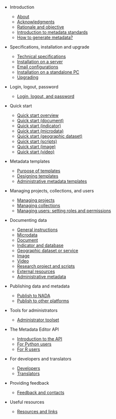 * Introduction

    * [About](intro_about.md)
    * [Acknowledgments](intro_acknowledgments.md)
    * [Rationale and objective](intro_rationale.md)
    * [Introduction to metadata standards](intro_metadata_standards.md)
    * [How to generate metadata?](intro_metadata_creation.md)
    
* Specifications, installation and upgrade
  
    * [Technical specifications](tech_technical_specifications.md)
    * [Installation on a server](tech_installation.md)
    * [Email configurations](configurations_email.md)
    * [Installation on a standalone PC](tech_installation_pc.md)
    * [Upgrading](tech_upgrading.md)
    
* Login, logout, password

    * [Login, logout, and password](user_login.md)  
 
* Quick start
  
    * [Quick start overview](quick_start_overview.md)
    * [Quick start (document)](quick_start_document.md)
    * [Quick start (indicator)](quick_start_indicator.md)
    * [Quick start (microdata)](quick_start_microdata.md)
    * [Quick start (geographic dataset)](quick_start_geographic.md)
    * [Quick start (scripts)](quick_start_script.md)
    * [Quick start (image)](quick_start_image.md)
    * [Quick start (video)](quick_start_video.md)

* Metadata templates
   
   * [Purpose of templates](templates_purpose.md)
   * [Designing templates](templates_design.md)
   * [Administrative metadata templates](templates_administrative.md)

* Managing projects, collections, and users
  
   * [Managing projects](managing_projects.md)
   * [Managing collections](managing_collections.md)
   * [Managing users: setting roles and permissions](tech_roles_permissions.md)

* Documenting data

    * [General instructions](documenting_general_instructions.md)
    * [Microdata](documenting_microdata.md)
    * [Document](documenting_document.md)
    * [Indicator and database](documenting_indicator.md)
    * [Geographic dataset or service](documenting_geographic.md)
    * [Image](documenting_image.md)
    * [Video](documenting_video.md)
    * [Research project and scripts](documenting_script.md)
    * [External resources](documenting_external_resource.md)
    * [Administrative metadata](documenting_administrative_metadata.md)

* Publishing data and metadata 

    * [Publish to NADA](publish_to_nada.md)
    * [Publish to other platforms](publish_to_other_platforms.md)
   
* Tools for administrators

   * [Administrator toolset](admin_tools.md)  
   
* The Metadata Editor API

   * [Introduction to the API](ME_API.md)
   * [For Python users](API_python.md)
   * [For R users](API_R.md)
   
* For developers and translators

    * [Developers](developers.md)
    * [Translators](translators.md)

* Providing feedback

    * [Feedback and contacts](feedback.md)
 
* Useful resources

    * [Resources and links](useful_resources.md)
